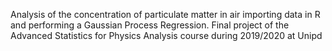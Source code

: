 Analysis of the concentration of particulate matter in air importing data in R and performing a Gaussian Process Regression. Final project of the Advanced Statistics for Physics Analysis course during 2019/2020 at Unipd
